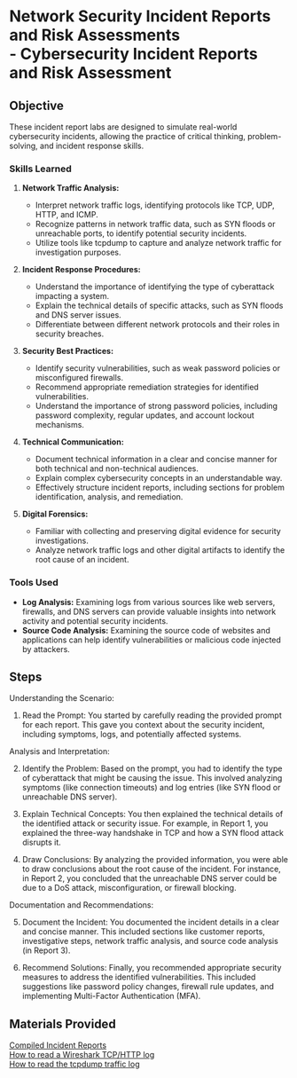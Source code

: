# Network Security Incident Reports and Risk Assessments <br> - Cybersecurity Incident Reports and Risk Assessment

## Objective

These incident report labs are designed to simulate real-world cybersecurity incidents, allowing the practice of critical thinking, problem-solving, and incident response skills.

### Skills Learned

1. **Network Traffic Analysis:**
   * Interpret network traffic logs, identifying protocols like TCP, UDP, HTTP, and ICMP.
   * Recognize patterns in network traffic data, such as SYN floods or unreachable ports, to identify potential security incidents.
   * Utilize tools like tcpdump to capture and analyze network traffic for investigation purposes.

2. **Incident Response Procedures:**
   * Understand the importance of identifying the type of cyberattack impacting a system.
   * Explain the technical details of specific attacks, such as SYN floods and DNS server issues.
   * Differentiate between different network protocols and their roles in security breaches.

3. **Security Best Practices:**
   * Identify security vulnerabilities, such as weak password policies or misconfigured firewalls.
   * Recommend appropriate remediation strategies for identified vulnerabilities.
   * Understand the importance of strong password policies, including password complexity, regular updates, and account lockout mechanisms.

4. **Technical Communication:**
   * Document technical information in a clear and concise manner for both technical and non-technical audiences.
   * Explain complex cybersecurity concepts in an understandable way.
   * Effectively structure incident reports, including sections for problem identification, analysis, and remediation.

5. **Digital Forensics:**
   * Familiar with collecting and preserving digital evidence for security investigations.
   * Analyze network traffic logs and other digital artifacts to identify the root cause of an incident.

### Tools Used
* **Log Analysis:** Examining logs from various sources like web servers, firewalls, and DNS servers can provide valuable insights into network activity and potential security incidents.
* **Source Code Analysis:** Examining the source code of websites and applications can help identify vulnerabilities or malicious code injected by attackers.


## Steps
Understanding the Scenario:
1. Read the Prompt: You started by carefully reading the provided prompt for each report. This gave you context about the security incident, including symptoms, logs, and potentially affected systems.

Analysis and Interpretation:

2. Identify the Problem: Based on the prompt, you had to identify the type of cyberattack that might be causing the issue. This involved analyzing symptoms (like connection timeouts) and log entries (like SYN flood or unreachable DNS server).

3. Explain Technical Concepts: You then explained the technical details of the identified attack or security issue. For example, in Report 1, you explained the three-way handshake in TCP and how a SYN flood attack disrupts it.

4. Draw Conclusions: By analyzing the provided information, you were able to draw conclusions about the root cause of the incident. For instance, in Report 2, you concluded that the unreachable DNS server could be due to a DoS attack, misconfiguration, or firewall blocking.

Documentation and Recommendations:

5. Document the Incident: You documented the incident details in a clear and concise manner. This included sections like customer reports, investigative steps, network traffic analysis, and source code analysis (in Report 3).

6. Recommend Solutions:  Finally, you recommended appropriate security measures to address the identified vulnerabilities. This included suggestions like password policy changes, firewall rule updates, and implementing Multi-Factor Authentication (MFA).

## Materials Provided
<a href="https://docs.google.com/document/d/1cuPXp7aDhehf9KP3VkbXoSyRjsJIHyfaUeS27iXJioc/edit?usp=sharing">Compiled Incident Reports</a><br>
<a href="https://docs.google.com/document/d/1znqlWLvP2PQP02rnBg51xvPj3sJ56RIq/edit?usp=sharing&ouid=105064495821226407439&rtpof=true&sd=true">How to read a Wireshark TCP/HTTP log</a><br>
<a href="https://docs.google.com/document/d/12MxCtwetHOm_a8FEiKKOjjBQPtae-D5K/edit?usp=sharing&ouid=105064495821226407439&rtpof=true&sd=true">How to read the tcpdump traffic log</a>
